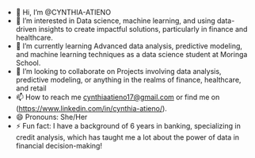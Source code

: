 - 👋 Hi, I’m @CYNTHIA-ATIENO
- 👀 I’m interested in Data science, machine learning, and using data-driven insights to create impactful solutions, particularly in finance and healthcare.
- 🌱 I’m currently learning Advanced data analysis, predictive modeling, and machine learning techniques as a data science student at Moringa School.
- 💞️ I’m looking to collaborate on Projects involving data analysis, predictive modeling, or anything in the realms of finance, healthcare, and retail
- 📫 How to reach me cynthiaatieno17@gmail.com or find me on (https://www.linkedin.com/in/cynthia-atieno/).
- 😄 Pronouns: She/Her
- ⚡ Fun fact:  I have a background of 6 years in banking, specializing in credit analysis, which has taught me a lot about the power of data in financial decision-making!
<!---
CYNTHIA-ATIENO/CYNTHIA-ATIENO is a ✨ special ✨ repository because its `README.md` (this file) appears on your GitHub profile.
You can click the Preview link to take a look at your changes.
--->
